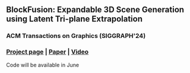 ## BlockFusion: Expandable 3D Scene Generation using Latent Tri-plane Extrapolation 

### ACM Transactions on Graphics (SIGGRAPH'24)

### [Project page](https://yang-l1.github.io/blockfusion/) | [Paper](https://arxiv.org/abs/2401.17053) | [Video](https://www.youtube.com/watch?v=PxIBtd6G0mA)




Code will be available in June
